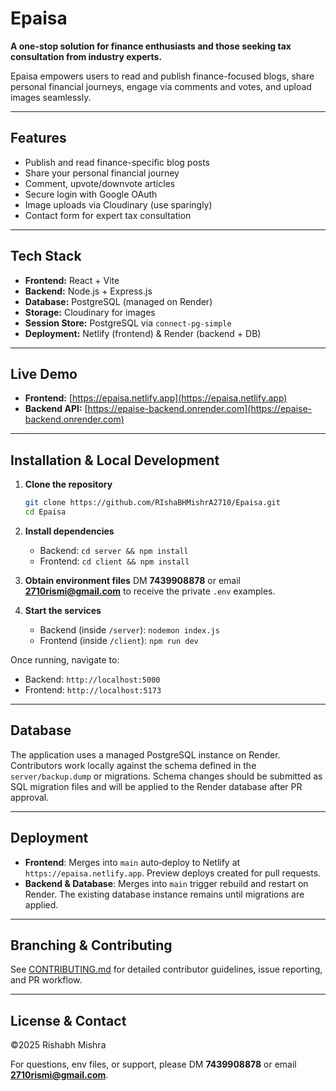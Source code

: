 # Epaisa

**A one-stop solution for finance enthusiasts and those seeking tax consultation from industry experts.**

Epaisa empowers users to read and publish finance-focused blogs, share personal financial journeys, engage via comments and votes, and upload images seamlessly.

---

## Features

* Publish and read finance-specific blog posts
* Share your personal financial journey
* Comment, upvote/downvote articles
* Secure login with Google OAuth
* Image uploads via Cloudinary (use sparingly)
* Contact form for expert tax consultation

---

## Tech Stack

* **Frontend:** React + Vite
* **Backend:** Node.js + Express.js
* **Database:** PostgreSQL (managed on Render)
* **Storage:** Cloudinary for images
* **Session Store:** PostgreSQL via `connect-pg-simple`
* **Deployment:** Netlify (frontend) & Render (backend + DB)

---

## Live Demo

* **Frontend:** [https://epaisa.netlify.app](https://epaisa.netlify.app)
* **Backend API:** [https://epaise-backend.onrender.com](https://epaise-backend.onrender.com)

---

## Installation & Local Development

1. **Clone the repository**

   ```bash
   git clone https://github.com/RIshaBHMishrA2710/Epaisa.git
   cd Epaisa
   ```
2. **Install dependencies**

   * Backend: `cd server && npm install`
   * Frontend: `cd client && npm install`
3. **Obtain environment files**
   DM **7439908878** or email **[2710rismi@gmail.com](mailto:2710rismi@gmail.com)** to receive the private `.env` examples.
4. **Start the services**

   * Backend (inside `/server`):  `nodemon index.js`
   * Frontend (inside `/client`): `npm run dev`

Once running, navigate to:

* Backend: `http://localhost:5000`
* Frontend: `http://localhost:5173`

---

## Database

The application uses a managed PostgreSQL instance on Render. Contributors work locally against the schema defined in the `server/backup.dump` or migrations. Schema changes should be submitted as SQL migration files and will be applied to the Render database after PR approval.

---

## Deployment

* **Frontend**: Merges into `main` auto‐deploy to Netlify at `https://epaisa.netlify.app`. Preview deploys created for pull requests.
* **Backend & Database**: Merges into `main` trigger rebuild and restart on Render. The existing database instance remains until migrations are applied.

---

## Branching & Contributing

See [CONTRIBUTING.md](CONTRIBUTING.md) for detailed contributor guidelines, issue reporting, and PR workflow.

---

## License & Contact

©2025 Rishabh Mishra

For questions, env files, or support, please DM **7439908878** or email **[2710rismi@gmail.com](mailto:2710rismi@gmail.com)**.
